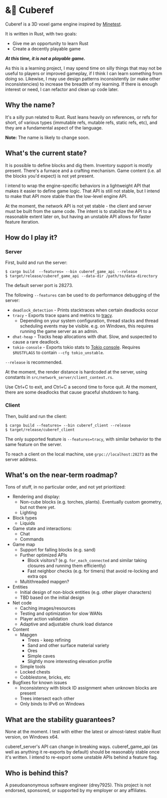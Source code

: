 # &🧊 Cuberef

Cuberef is a 3D voxel game engine inspired by [Minetest](https://minetest.net).

It is written in Rust, with two goals:

* Give me an opportunity to learn Rust
* Create a decently playable game

***At this time, it is not a playable game.***

As this is a learning project, I may spend time on silly things that may not be useful to players or improved gameplay, if I think I can learn something from doing so. Likewise, I may use design patterns inconsistently (or make other inconsistencies) to increase the breadth of my learning. If there is enough interest or need, I can refactor and clean up code later.

## Why the name?

It's a silly pun related to Rust. Rust leans heavily on references, or refs for short, of various types (immutable refs, mutable refs, static refs, etc), and they are a fundamental aspect of the language.

**Note:** The name is likely to change soon.

## What's the current state?

It is possible to define blocks and dig them. Inventory support is mostly present. There's a furnace and a crafting mechanism. Game content (i.e. all the blocks you'd expect) is not yet present.

I intend to wrap the engine-specific behaviors in a lightweight API that makes it easier to define game logic. That API is still not stable, but I intend to make that API more stable than the low-level engine API.

At the moment, the network API is not yet stable - the client and server must be built from the same code.
The intent is to stabilize the API to a reasonable extent later on, but having an unstable API allows for faster feature iteration.

## How do I play it?

### Server

First, build and run the server:

```
$ cargo build  --features= --bin cuberef_game_api --release
$ target/release/cuberef_game_api --data-dir /path/to/data-directory
```

The default server port is 28273.

The following `--features` can be used to do performance debugging of the server:

* `deadlock_detection` - Prints stacktraces when certain deadlocks occur
* `tracy` - Exports trace spans and metrics to [tracy](https://github.com/wolfpld/tracy).
    * Depending on your system configuration, thread stacks and thread scheduling events may be visible.
      e.g. on Windows, this requires running the game server as an admin.
* `dhat-heap` - Tracks heap allocations with dhat. Slow, and suspected to cause a rare deadlock.
* `tokio-console` - Exports tokio stats to [Tokio console](https://github.com/tokio-rs/console). Requires `$RUSTFLAGS` to contain `--cfg tokio_unstable`.

`--release` is recommended.

At the moment, the render distance is hardcoded at the server, using constants in `src/network_server/client_context.rs`.

Use Ctrl+C to exit, and Ctrl+C a second time to force quit. At the moment, there are some deadlocks that cause
graceful shutdown to hang.

### Client

Then, build and run the client:

```
$ cargo build --features= --bin cuberef_client --release
$ target/release/cuberef_client
```

The only supported feature is `--features=tracy`, with similar behavior to the same feature on the server.

To reach a client on the local machine, use `grpc://localhost:28273` as the server address.

## What's on the near-term roadmap?

Tons of stuff, in no particular order, and not yet prioritized:

* Rendering and display:
    * Non-cube blocks (e.g. torches, plants). Eventually custom geometry, but not there yet.
    * Lighting
* Block types
    * Liquids
* Game state and interactions:
    * Chat
    * Commands
* Game map
    * Support for falling blocks (e.g. sand)
    * Further optimized APIs
        * Block visitors? (e.g. `for_each_connected` and similar taking closures and running them efficiently)
        * Fast neighbor checks (e.g. for timers) that avoid re-locking and extra ops
    * Multithreaded mapgen?
* Entities
    * Initial design of non-block entities (e.g. other player characters)
    * TBD based on the initial design
* Net code
    * Caching images/resources
    * Testing and optimization for slow WANs
    * Player action validation
    * Adaptive and adjustable chunk load distance
* Content
    * Mapgen
        * Trees - keep refining
        * Sand and other surface material variety
        * Ores
        * Simple caves
        * Slightly more interesting elevation profile
    * Simple tools
    * Locked chests
    * Cobblestone, bricks, etc
* Bugfixes for known issues
    * Inconsistency with block ID assignment when unknown blocks are present
    * Trees intersect each other
    * Only binds to IPv6 on Windows

## What are the stability guarantees?

None at the moment. I test with either the latest or almost-latest stable Rust version, on Windows x64.

cuberef_server's API can change in breaking ways. cuberef_game_api (as well as anything it re-exports by default) should be reasonably stable once it's written. I intend to re-export some unstable APIs behind a feature flag.

## Who is behind this?

A pseudoanonymous software engineer (drey7925). This project is not endorsed, sponsored, or supported by my employer or any affiliates.

